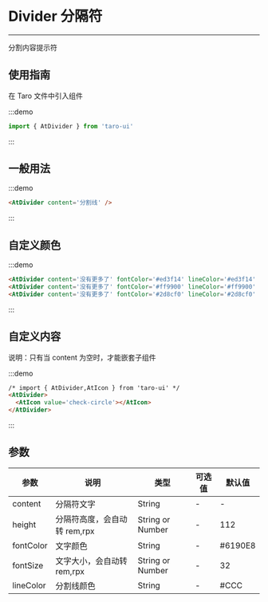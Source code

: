 # Divider 分隔符

---
分割内容提示符

## 使用指南

在 Taro 文件中引入组件

:::demo

```js
import { AtDivider } from 'taro-ui'
```

:::

## 一般用法

:::demo

```html
<AtDivider content='分割线' />
```

:::

## 自定义颜色

:::demo

```html
<AtDivider content='没有更多了' fontColor='#ed3f14' lineColor='#ed3f14' />
<AtDivider content='没有更多了' fontColor='#ff9900' lineColor='#ff9900' />
<AtDivider content='没有更多了' fontColor='#2d8cf0' lineColor='#2d8cf0' />
```

:::

## 自定义内容

说明：只有当 content 为空时，才能嵌套子组件

:::demo

```html
/* import { AtDivider,AtIcon } from 'taro-ui' */
<AtDivider>
  <AtIcon value='check-circle'></AtIcon>
</AtDivider>
```

:::

## 参数

| 参数       | 说明  | 类型    | 可选值 | 默认值   |
| ---------- | ------- | ------- | ----| -------- |
| content | 分隔符文字 | String  | - | - |
| height |  分隔符高度，会自动转 rem,rpx | String or Number  | - | 112 |
| fontColor | 文字颜色 | String  | - | #6190E8 |
| fontSize | 文字大小，会自动转 rem,rpx | String or Number  | - | 32 |
| lineColor | 分割线颜色 | String | - | #CCC |

